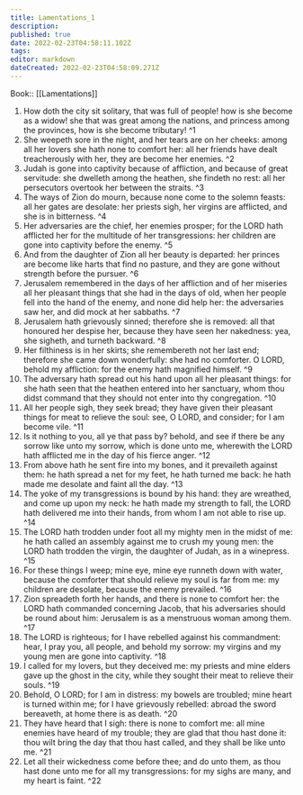 ```yaml
---
title: Lamentations_1
description: 
published: true
date: 2022-02-23T04:58:11.102Z
tags: 
editor: markdown
dateCreated: 2022-02-23T04:58:09.271Z
---
```


 Book:: [[Lamentations]]
 1. How doth the city sit solitary, that was full of people! how is she become as a widow! she that was great among the nations, and princess among the provinces, how is she become tributary! ^1
 2. She weepeth sore in the night, and her tears are on her cheeks: among all her lovers she hath none to comfort her: all her friends have dealt treacherously with her, they are become her enemies. ^2
 3. Judah is gone into captivity because of affliction, and because of great servitude: she dwelleth among the heathen, she findeth no rest: all her persecutors overtook her between the straits. ^3
 4. The ways of Zion do mourn, because none come to the solemn feasts: all her gates are desolate: her priests sigh, her virgins are afflicted, and she is in bitterness. ^4
 5. Her adversaries are the chief, her enemies prosper; for the LORD hath afflicted her for the multitude of her transgressions: her children are gone into captivity before the enemy. ^5
 6. And from the daughter of Zion all her beauty is departed: her princes are become like harts that find no pasture, and they are gone without strength before the pursuer. ^6
 7. Jerusalem remembered in the days of her affliction and of her miseries all her pleasant things that she had in the days of old, when her people fell into the hand of the enemy, and none did help her: the adversaries saw her, and did mock at her sabbaths. ^7
 8. Jerusalem hath grievously sinned; therefore she is removed: all that honoured her despise her, because they have seen her nakedness: yea, she sigheth, and turneth backward. ^8
 9. Her filthiness is in her skirts; she remembereth not her last end; therefore she came down wonderfully: she had no comforter. O LORD, behold my affliction: for the enemy hath magnified himself. ^9
 10. The adversary hath spread out his hand upon all her pleasant things: for she hath seen that the heathen entered into her sanctuary, whom thou didst command that they should not enter into thy congregation. ^10
 11. All her people sigh, they seek bread; they have given their pleasant things for meat to relieve the soul: see, O LORD, and consider; for I am become vile. ^11
 12. Is it nothing to you, all ye that pass by? behold, and see if there be any sorrow like unto my sorrow, which is done unto me, wherewith the LORD hath afflicted me in the day of his fierce anger. ^12
 13. From above hath he sent fire into my bones, and it prevaileth against them: he hath spread a net for my feet, he hath turned me back: he hath made me desolate and faint all the day. ^13
 14. The yoke of my transgressions is bound by his hand: they are wreathed, and come up upon my neck: he hath made my strength to fall, the LORD hath delivered me into their hands, from whom I am not able to rise up. ^14
 15. The LORD hath trodden under foot all my mighty men in the midst of me: he hath called an assembly against me to crush my young men: the LORD hath trodden the virgin, the daughter of Judah, as in a winepress. ^15
 16. For these things I weep; mine eye, mine eye runneth down with water, because the comforter that should relieve my soul is far from me: my children are desolate, because the enemy prevailed. ^16
 17. Zion spreadeth forth her hands, and there is none to comfort her: the LORD hath commanded concerning Jacob, that his adversaries should be round about him: Jerusalem is as a menstruous woman among them. ^17
 18. The LORD is righteous; for I have rebelled against his commandment: hear, I pray you, all people, and behold my sorrow: my virgins and my young men are gone into captivity. ^18
 19. I called for my lovers, but they deceived me: my priests and mine elders gave up the ghost in the city, while they sought their meat to relieve their souls. ^19
 20. Behold, O LORD; for I am in distress: my bowels are troubled; mine heart is turned within me; for I have grievously rebelled: abroad the sword bereaveth, at home there is as death. ^20
 21. They have heard that I sigh: there is none to comfort me: all mine enemies have heard of my trouble; they are glad that thou hast done it: thou wilt bring the day that thou hast called, and they shall be like unto me. ^21
 22. Let all their wickedness come before thee; and do unto them, as thou hast done unto me for all my transgressions: for my sighs are many, and my heart is faint. ^22
